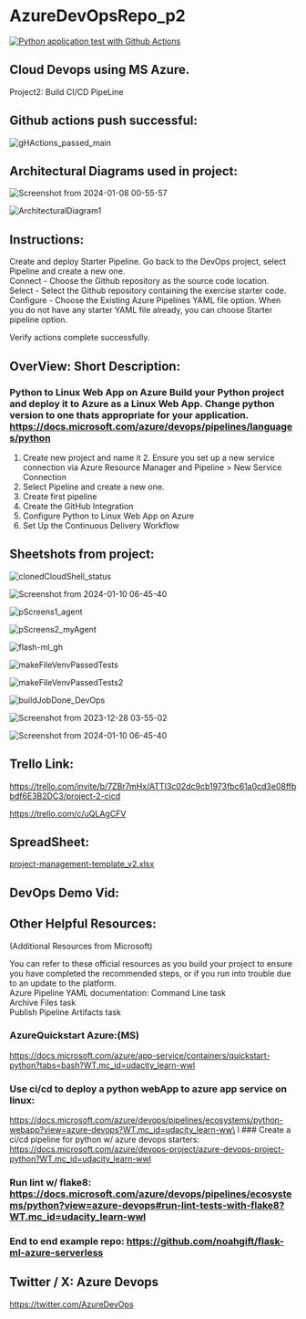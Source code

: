 # AzureDevOpsRepo_p2
[![Python application test with Github Actions](https://github.com/odluser248927/AzureDevOpsRepo_p2/actions/workflows/main.yml/badge.svg)](https://github.com/odluser248927/AzureDevOpsRepo_p2/actions/workflows/main.yml)

## Cloud Devops using MS Azure.
Project2: Build CI/CD PipeLine

## Github actions push successful:

![gHActions_passed_main](https://github.com/odluser248927/AzureDevOpsRepo_p2/assets/156160543/f07b1842-6afa-4362-9340-756fd0566e69)

## Architectural Diagrams used in project:
![Screenshot from 2024-01-08 00-55-57](https://github.com/odluser248927/AzureDevOpsRepo_p2/assets/156160543/c8e80800-9503-41ff-8015-2bfb3c9b7f59)

![ArchitecturalDiagram1](https://github.com/odluser248927/AzureDevOpsRepo_p2/assets/156160543/6670a444-4ceb-4fad-b044-5b6b661c8d28)


## Instructions:
Create and deploy Starter Pipeline.
Go back to the DevOps project, select Pipeline and create a new one.                                                       
Connect - Choose the Github repository as the source code location.                                                        
Select - Select the Github repository containing the exercise starter code.                                                
Configure - Choose the Existing Azure Pipelines YAML file option. When you do not have any starter YAML file already, you can choose Starter pipeline option.

Verify actions complete successfully. 

## OverView: Short Description:

### Python to Linux Web App on Azure                                                             Build your Python project and deploy it to Azure as a Linux Web App.                             Change python version to one thats appropriate for your application.                             https://docs.microsoft.com/azure/devops/pipelines/languages/python
 1. Create new project and name it                                                                2. Ensure you set up a new service connection via Azure Resource Manager and Pipeline              > New Service Connection                                          
 3. Select Pipeline and create a new one.
 4. Create first pipeline
 5. Create the GitHub Integration                                            
 6. Configure Python to Linux Web App on Azure
 7. Set Up the Continuous Delivery Workflow

## Sheetshots from project:
![clonedCloudShell_status](https://github.com/odluser248927/AzureDevOpsRepo_p2/assets/156160543/811b31c5-5042-4c3e-91bd-267e2c5d2138)

![Screenshot from 2024-01-10 06-45-40](https://github.com/odluser248927/AzureDevOpsRepo_p2/assets/156160543/48ae164f-fd4d-4fa4-8920-41a27f1a53f2)


![pScreens1_agent](https://github.com/odluser248927/AzureDevOpsRepo_p2/assets/156160543/234a63cd-6e96-456f-a52b-88bca223c21a)

![pScreens2_myAgent](https://github.com/odluser248927/AzureDevOpsRepo_p2/assets/156160543/fd8e72b2-6ce5-410d-a43c-80e6601ef75e)

![flash-ml_gh](https://github.com/odluser248927/AzureDevOpsRepo_p2/assets/156160543/3f912323-1443-4fa5-8be9-8141415f7eb6)

![makeFileVenvPassedTests](https://github.com/odluser248927/AzureDevOpsRepo_p2/assets/156160543/dce41300-19f8-41ed-86d7-1e6b69271dfb)

![makeFileVenvPassedTests2](https://github.com/odluser248927/AzureDevOpsRepo_p2/assets/156160543/adfeed4c-b335-4de8-92f6-4e6cbf46c057)

![buildJobDone_DevOps](https://github.com/odluser248927/AzureDevOpsRepo_p2/assets/156160543/19d1bc38-7996-49cb-8b8a-71f52d03f119)

![Screenshot from 2023-12-28 03-55-02](https://github.com/odluser248927/AzureDevOpsRepo_p2/assets/156160543/2b651280-874a-4834-b801-d903b20fe65d)

![Screenshot from 2024-01-10 06-45-40](https://github.com/odluser248927/AzureDevOpsRepo_p2/assets/156160543/e9210c72-3bd1-408e-a033-9e9b07e1cd14)

## Trello Link:
https://trello.com/invite/b/7ZBr7mHx/ATTI3c02dc9cb1973fbc61a0cd3e08ffbbdf6E3B2DC3/project-2-cicd

https://trello.com/c/uQLAgCFV

## SpreadSheet:
[project-management-template_v2.xlsx](https://github.com/odluser248927/AzureDevOpsRepo_p2/files/13911892/project-management-template_v2.xlsx)

## DevOps Demo Vid:


## Other Helpful Resources:
(Additional Resources from Microsoft)

You can refer to these official resources as you build your project to ensure you have completed the recommended steps, or if you run into trouble due to an update to the platform.                                                               
Azure Pipeline YAML documentation:                                                                 Command Line task                                                                      
  Archive Files task                                                                     
  Publish Pipeline Artifacts task

### AzureQuickstart Azure:(MS)                                                                      
https://docs.microsoft.com/azure/app-service/containers/quickstart-python?tabs=bash?WT.mc_id=udacity_learn-wwl         

### Use ci/cd to deploy a python webApp to azure app service on linux:                           
https://docs.microsoft.com/azure/devops/pipelines/ecosystems/python-webapp?view=azure-devops?WT.mc_id=udacity_learn-ww\
                      l                                                                          ### Create a ci/cd pipeline for python w/ azure devops starters:
https://docs.microsoft.com/azure/devops-project/azure-devops-project-python?WT.mc_id=udacity_learn-wwl

### Run lint w/ flake8:                                                                          https://docs.microsoft.com/azure/devops/pipelines/ecosystems/python?view=azure-devops#run-lint-tests-with-flake8?WT.mc_id=udacity_learn-wwl                                                                                                  
### End to end example repo:                                                                     https://github.com/noahgift/flask-ml-azure-serverless

## Twitter / X: Azure Devops
https://twitter.com/AzureDevOps


